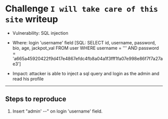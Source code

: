 # Challenge `I will take care of this site` writeup

- Vulnerability: SQL injection

- Where: login 'username' field [SQL: SELECT id, username, password, bio, age, jackpot_val FROM user WHERE username = ''' AND password = 'a665a45920422f9d417e4867efdc4fb8a04a1f3fff1fa07e998e86f7f7a27ae3']

- Impact: attacker is able to inject a sql query and login as the admin and read his profile

---

## Steps to reproduce

1. Insert "admin' --" on login 'username' field.
